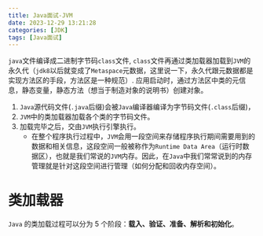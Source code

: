 ```yaml
---
title: Java面试-JVM
date: 2023-12-29 13:21:28
categories: [JDK]
tags: [Java面试]
---
```



`java`文件编译成二进制字节码`class`文件, `class`文件再通过类加载器加载到`JVM`的永久代（`jdk8`以后就变成了`Metaspace`元数据，这里说一下，永久代跟元数据都是实现方法区的手段，方法区是一种规范）. 应用启动时，通过方法区中类的元信息，静态变量，静态方法（想当于制造对象的说明书）创建对象。

1. `Java`源代码文件(`.java`后缀)会被`Java`编译器编译为字节码文件(`.class`后缀)，
2. `JVM`中的类加载器加载各个类的字节码文件。
3. 加载完毕之后，交由`JVM`执行引擎执行。
    * 在整个程序执行过程中，`JVM`会用一段空间来存储程序执行期间需要用到的数据和相关信息，这段空间一般被称作为`Runtime Data Area`（运行时数据区），也就是我们常说的`JVM`内存。因此，在`Java`中我们常常说到的内存管理就是针对这段空间进行管理（如何分配和回收内存空间）。

# 类加载器
`Java` 的类加载过程可以分为 5 个阶段：**载入、验证、准备、解析和初始化**。




